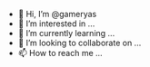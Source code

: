 - 👋 Hi, I’m @gameryas
- 👀 I’m interested in ...
- 🌱 I’m currently learning ...
- 💞️ I’m looking to collaborate on ...
- 📫 How to reach me ...

<!---
gameryas/gameryas is a ✨ special ✨ repository because its `README.md` (this file) appears on your GitHub profile.
You can click the Preview link to take a look at your changes.
--->
